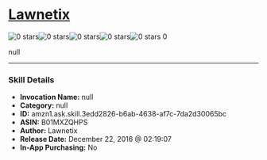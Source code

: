 # [Lawnetix](http://alexa.amazon.com/#skills/amzn1.ask.skill.3edd2826-b6ab-4638-af7c-7da2d30065bc)
![0 stars](../../images/ic_star_border_black_18dp_1x.png)![0 stars](../../images/ic_star_border_black_18dp_1x.png)![0 stars](../../images/ic_star_border_black_18dp_1x.png)![0 stars](../../images/ic_star_border_black_18dp_1x.png)![0 stars](../../images/ic_star_border_black_18dp_1x.png) 0

null

***

### Skill Details

* **Invocation Name:** null
* **Category:** null
* **ID:** amzn1.ask.skill.3edd2826-b6ab-4638-af7c-7da2d30065bc
* **ASIN:** B01MXZQHPS
* **Author:** Lawnetix
* **Release Date:** December 22, 2016 @ 02:19:07
* **In-App Purchasing:** No
